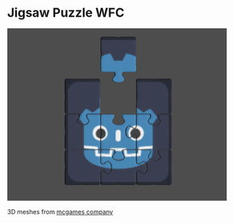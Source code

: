 # Jigsaw Puzzle WFC
![Iamge](images/full_flat_perimeter.png)

3D meshes from [mcgames company](https://www.cgtrader.com/free-3d-models/various/various-models/puzzle-pieces-kit)
